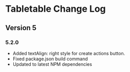 # Tabletable Change Log

## Version 5

### 5.2.0

- Added textAlign: right style for create actions button.
- Fixed package.json build command
- Updated to latest NPM dependencies
